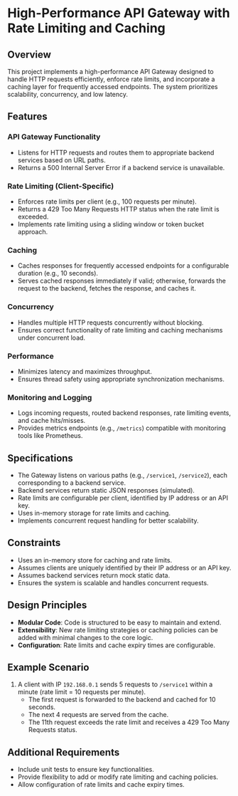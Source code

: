 # High-Performance API Gateway with Rate Limiting and Caching

## Overview
This project implements a high-performance API Gateway designed to handle HTTP requests efficiently, enforce rate limits, and incorporate a caching layer for frequently accessed endpoints. The system prioritizes scalability, concurrency, and low latency.

## Features

### API Gateway Functionality
- Listens for HTTP requests and routes them to appropriate backend services based on URL paths.
- Returns a 500 Internal Server Error if a backend service is unavailable.

### Rate Limiting (Client-Specific)
- Enforces rate limits per client (e.g., 100 requests per minute).
- Returns a 429 Too Many Requests HTTP status when the rate limit is exceeded.
- Implements rate limiting using a sliding window or token bucket approach.

### Caching
- Caches responses for frequently accessed endpoints for a configurable duration (e.g., 10 seconds).
- Serves cached responses immediately if valid; otherwise, forwards the request to the backend, fetches the response, and caches it.

### Concurrency
- Handles multiple HTTP requests concurrently without blocking.
- Ensures correct functionality of rate limiting and caching mechanisms under concurrent load.

### Performance
- Minimizes latency and maximizes throughput.
- Ensures thread safety using appropriate synchronization mechanisms.

### Monitoring and Logging
- Logs incoming requests, routed backend responses, rate limiting events, and cache hits/misses.
- Provides metrics endpoints (e.g., `/metrics`) compatible with monitoring tools like Prometheus.

## Specifications
- The Gateway listens on various paths (e.g., `/service1`, `/service2`), each corresponding to a backend service.
- Backend services return static JSON responses (simulated).
- Rate limits are configurable per client, identified by IP address or an API key.
- Uses in-memory storage for rate limits and caching.
- Implements concurrent request handling for better scalability.

## Constraints
- Uses an in-memory store for caching and rate limits.
- Assumes clients are uniquely identified by their IP address or an API key.
- Assumes backend services return mock static data.
- Ensures the system is scalable and handles concurrent requests.

## Design Principles
- **Modular Code**: Code is structured to be easy to maintain and extend.
- **Extensibility**: New rate limiting strategies or caching policies can be added with minimal changes to the core logic.
- **Configuration**: Rate limits and cache expiry times are configurable.

## Example Scenario
1. A client with IP `192.168.0.1` sends 5 requests to `/service1` within a minute (rate limit = 10 requests per minute).
   - The first request is forwarded to the backend and cached for 10 seconds.
   - The next 4 requests are served from the cache.
   - The 11th request exceeds the rate limit and receives a 429 Too Many Requests status.

## Additional Requirements
- Include unit tests to ensure key functionalities.
- Provide flexibility to add or modify rate limiting and caching policies.
- Allow configuration of rate limits and cache expiry times.
